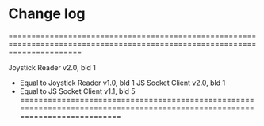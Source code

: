 # Change log
============================================================================================================================


Joystick Reader v2.0, bld 1
  * Equal to Joystick Reader v1.0, bld 1
JS Socket Client v2.0, bld 1
  * Equal to JS Socket Client v1.1, bld 5
============================================================================================================================
